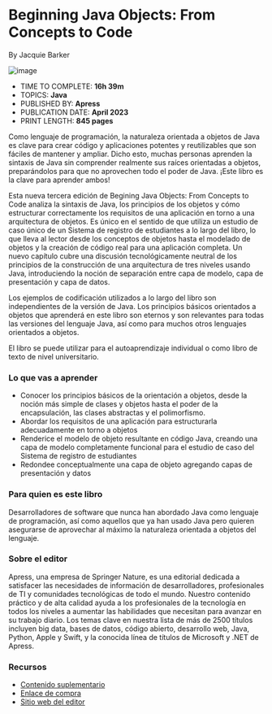 # Beginning Java Objects: From Concepts to Code
By Jacquie Barker

![image](https://github.com/adolfodelarosades/Java/assets/23094588/5aefc0c2-45a5-45e0-9add-7c7d354eaf7f)

* TIME TO COMPLETE: **16h 39m**
* TOPICS: **Java**
* PUBLISHED BY: **Apress**
* PUBLICATION DATE: **April 2023**
* PRINT LENGTH: **845 pages**

Como lenguaje de programación, la naturaleza orientada a objetos de Java es clave para crear código y aplicaciones potentes y reutilizables que son fáciles de mantener y ampliar. Dicho esto, muchas personas aprenden la sintaxis de Java sin comprender realmente sus raíces orientadas a objetos, preparándolos para que no aprovechen todo el poder de Java. ¡Este libro es la clave para aprender ambos!

Esta nueva tercera edición de Begining Java Objects: From Concepts to Code  analiza la sintaxis de Java, los principios de los objetos y cómo estructurar correctamente los requisitos de una aplicación en torno a una arquitectura de objetos. Es único en el sentido de que utiliza un estudio de caso único de un Sistema de registro de estudiantes a lo largo del libro, lo que lleva al lector desde los conceptos de objetos hasta el modelado de objetos y la creación de código real para una aplicación completa. Un nuevo capítulo cubre una discusión tecnológicamente neutral de los principios de la construcción de una arquitectura de tres niveles usando Java, introduciendo la noción de separación entre capa de modelo, capa de presentación y capa de datos.

Los ejemplos de codificación utilizados a lo largo del libro son independientes de la versión de Java. Los principios básicos orientados a objetos que aprenderá en este libro son eternos y son relevantes para todas las versiones del lenguaje Java, así como para muchos otros lenguajes orientados a objetos.  

El libro se puede utilizar para el autoaprendizaje individual o como libro de texto de nivel universitario.



### Lo que vas a aprender

* Conocer los principios básicos de la orientación a objetos, desde la noción más simple de clases y objetos hasta el poder de la encapsulación, las clases abstractas y el polimorfismo.
* Abordar los requisitos de una aplicación para estructurarla adecuadamente en torno a objetos
* Renderice el modelo de objeto resultante en código Java, creando una capa de modelo completamente funcional para el estudio de caso del Sistema de registro de estudiantes
* Redondee conceptualmente una capa de objeto agregando capas de presentación y datos 

### Para quien es este libro

Desarrolladores de software que nunca han abordado Java como lenguaje de programación, así como aquellos que ya han usado Java pero quieren asegurarse de aprovechar al máximo la naturaleza orientada a objetos del lenguaje.

### Sobre el editor
Apress, una empresa de Springer Nature, es una editorial dedicada a satisfacer las necesidades de información de desarrolladores, profesionales de TI y comunidades tecnológicas de todo el mundo. Nuestro contenido práctico y de alta calidad ayuda a los profesionales de la tecnología en todos los niveles a aumentar las habilidades que necesitan para avanzar en su trabajo diario. Los temas clave en nuestra lista de más de 2500 títulos incluyen big data, bases de datos, código abierto, desarrollo web, Java, Python, Apple y Swift, y la conocida línea de títulos de Microsoft y .NET de Apress.

### Recursos

* [Contenido suplementario](https://github.com/Apress/Beginning-Java-Objects-3rd-ed.)
* [Enlace de compra](https://link.springer.com/book/10.1007/978-1-4842-9060-6?wt_mc=ThirdParty.Safari.3.EPR653.ProductPagePurchase&utm_medium=referral&utm_source=safari&utm_campaign=3_pier05_product_page&utm_content=11232017)
* [Sitio web del editor](https://www.apress.com/gp)
